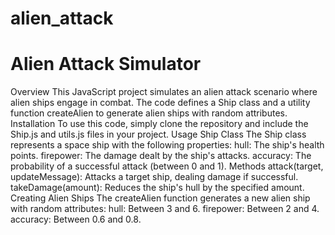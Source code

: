 # alien_attack
Alien Attack Simulator
=====================================
Overview
This JavaScript project simulates an alien attack scenario where alien ships engage in combat. The code defines a Ship class and a utility function createAlien to generate alien ships with random attributes.
Installation
To use this code, simply clone the repository and include the Ship.js and utils.js files in your project.
Usage
Ship Class
The Ship class represents a space ship with the following properties:
hull: The ship's health points.
firepower: The damage dealt by the ship's attacks.
accuracy: The probability of a successful attack (between 0 and 1).
Methods
attack(target, updateMessage): Attacks a target ship, dealing damage if successful.
takeDamage(amount): Reduces the ship's hull by the specified amount.
Creating Alien Ships
The createAlien function generates a new alien ship with random attributes:
hull: Between 3 and 6.
firepower: Between 2 and 4.
accuracy: Between 0.6 and 0.8.
